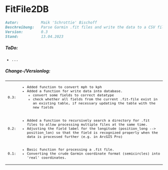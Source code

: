 # FitFile2DB

```markdown
Autor:          Maik 'Schrottie' Bischoff
Beschreibung:   Parse Garmin .fit files and write the data to a CSV file or database.
Version:        0.3
Stand:          13.04.2023
```
##### ToDo:

<ul style="font-size: 85%;font-family: monospace">
    <li>...</li>
</ul>

##### Change-/Versionlog:

<table>
    <tr>
        <td>
            <span style="font-size: 85%;font-family: monospace">0.3:</span>
        </td>
        <td>
            <ul style="font-size: 85%;font-family: monospace">
                <li>Added function to convert mph to kph</li>
                <li>Added a function for write data into database.
                    <ul>
                        <li>convert some fields to correct datatype</li>
                        <li>check whether all fields from the current .fit-file exist in an existing table, if necessary updating the table with the new fields</li>
                    </ul>
                </li>
            </ul>
        </td>
    </tr>
    <tr>
        <td>
            <span style="font-size: 85%;font-family: monospace">0.2:</span>
        </td>
        <td>
            <ul style="font-size: 85%;font-family: monospace">
                <li>Added a function to recursively search a directory for .fit files to allow processing multiple files at the same time.</li>
                <li>Adjusting the field label for the longitude (position_long --> position_lon) so that the field is recognized properly when the data is processed further (e.g. in ArcGIS Pro)</li>
            </ul>
        </td>
    </tr>
    <tr>
        <td>
            <span style="font-size: 85%;font-family: monospace">0.1:</span>
        </td>
        <td>
            <ul style="font-size: 85%;font-family: monospace">
                <li>Basic function for processing a .fit file.</li>
                <li>Converting the crude Garmin coordinate format (semicircles) into 'real' coordinates.</li>
            </ul>
        </td>
    </tr>
</table>
